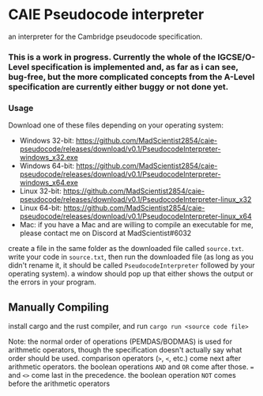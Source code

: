 # CAIE Pseudocode interpreter
an interpreter for the Cambridge pseudocode specification.

### This is a work in progress. Currently the whole of the IGCSE/O-Level specification is implemented and, as far as i can see, bug-free, but the more complicated concepts from the A-Level specification are currently either buggy or not done yet.

### Usage
Download one of these files depending on your operating system:
 - Windows 32-bit: https://github.com/MadScientist2854/caie-pseudocode/releases/download/v0.1/PseudocodeInterpreter-windows_x32.exe
 - Windows 64-bit: https://github.com/MadScientist2854/caie-pseudocode/releases/download/v0.1/PseudocodeInterpreter-windows_x64.exe
 - Linux 32-bit: https://github.com/MadScientist2854/caie-pseudocode/releases/download/v0.1/PseudocodeInterpreter-linux_x32
 - Linux 64-bit: https://github.com/MadScientist2854/caie-pseudocode/releases/download/v0.1/PseudocodeInterpreter-linux_x64
 - Mac: if you have a Mac and are willing to compile an executable for me, please contact me on Discord at MadScientist#6032

create a file in the same folder as the downloaded file called `source.txt`. write your code in `source.txt`, then run the downloaded file (as long as you didn't rename it, it should be called `PseudocodeInterpreter` followed by your operating system). a window should pop up that either shows the output or the errors in your program.

## Manually Compiling
install cargo and the rust compiler, and run `cargo run <source code file>`

Note: the normal order of operations (PEMDAS/BODMAS) is used for arithmetic operators, though the specification doesn't actually say what order should be used. comparison operators (`>`, `<`, etc.) come next after arithmetic operators. the boolean operations `AND` and `OR` come after those. `=` and `<>` come last in the precedence. the boolean operation `NOT` comes before the arithmetic operators